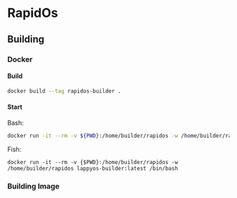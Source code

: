 # RapidOs

## Building
### Docker
#### Build
```bash
docker build --tag rapidos-builder .
```

#### Start
Bash:
```bash
docker run -it --rm -v ${PWD}:/home/builder/rapidos -w /home/builder/rapidos lappyos-builder:latest /bin/bash
```

Fish:
```fish
docker run -it --rm -v {$PWD}:/home/builder/rapidos -w /home/builder/rapidos lappyos-builder:latest /bin/bash
```

### Building Image
